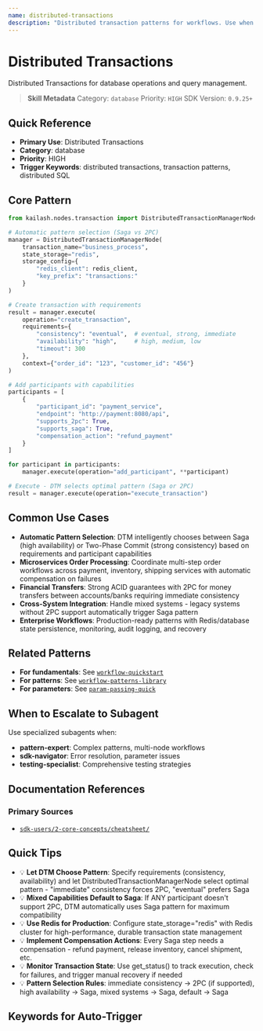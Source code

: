 ```yaml
---
name: distributed-transactions
description: "Distributed transaction patterns for workflows. Use when asking 'distributed transactions', 'transaction patterns', 'distributed SQL', 'transaction coordination', or 'ACID workflows'."
---
```


# Distributed Transactions

Distributed Transactions for database operations and query management.

> **Skill Metadata**
> Category: `database`
> Priority: `HIGH`
> SDK Version: `0.9.25+`

## Quick Reference

- **Primary Use**: Distributed Transactions
- **Category**: database
- **Priority**: HIGH
- **Trigger Keywords**: distributed transactions, transaction patterns, distributed SQL

## Core Pattern

```python
from kailash.nodes.transaction import DistributedTransactionManagerNode

# Automatic pattern selection (Saga vs 2PC)
manager = DistributedTransactionManagerNode(
    transaction_name="business_process",
    state_storage="redis",
    storage_config={
        "redis_client": redis_client,
        "key_prefix": "transactions:"
    }
)

# Create transaction with requirements
result = manager.execute(
    operation="create_transaction",
    requirements={
        "consistency": "eventual",  # eventual, strong, immediate
        "availability": "high",     # high, medium, low
        "timeout": 300
    },
    context={"order_id": "123", "customer_id": "456"}
)

# Add participants with capabilities
participants = [
    {
        "participant_id": "payment_service",
        "endpoint": "http://payment:8080/api",
        "supports_2pc": True,
        "supports_saga": True,
        "compensation_action": "refund_payment"
    }
]

for participant in participants:
    manager.execute(operation="add_participant", **participant)

# Execute - DTM selects optimal pattern (Saga or 2PC)
result = manager.execute(operation="execute_transaction")
```

## Common Use Cases

- **Automatic Pattern Selection**: DTM intelligently chooses between Saga (high availability) or Two-Phase Commit (strong consistency) based on requirements and participant capabilities
- **Microservices Order Processing**: Coordinate multi-step order workflows across payment, inventory, shipping services with automatic compensation on failures
- **Financial Transfers**: Strong ACID guarantees with 2PC for money transfers between accounts/banks requiring immediate consistency
- **Cross-System Integration**: Handle mixed systems - legacy systems without 2PC support automatically trigger Saga pattern
- **Enterprise Workflows**: Production-ready patterns with Redis/database state persistence, monitoring, audit logging, and recovery

## Related Patterns

- **For fundamentals**: See [`workflow-quickstart`](#)
- **For patterns**: See [`workflow-patterns-library`](#)
- **For parameters**: See [`param-passing-quick`](#)

## When to Escalate to Subagent

Use specialized subagents when:
- **pattern-expert**: Complex patterns, multi-node workflows
- **sdk-navigator**: Error resolution, parameter issues
- **testing-specialist**: Comprehensive testing strategies

## Documentation References

### Primary Sources
- [`sdk-users/2-core-concepts/cheatsheet/`](../../../sdk-users/2-core-concepts/cheatsheet/)

## Quick Tips

- 💡 **Let DTM Choose Pattern**: Specify requirements (consistency, availability) and let DistributedTransactionManagerNode select optimal pattern - "immediate" consistency forces 2PC, "eventual" prefers Saga
- 💡 **Mixed Capabilities Default to Saga**: If ANY participant doesn't support 2PC, DTM automatically uses Saga pattern for maximum compatibility
- 💡 **Use Redis for Production**: Configure state_storage="redis" with Redis cluster for high-performance, durable transaction state management
- 💡 **Implement Compensation Actions**: Every Saga step needs a compensation - refund payment, release inventory, cancel shipment, etc.
- 💡 **Monitor Transaction State**: Use get_status() to track execution, check for failures, and trigger manual recovery if needed
- 💡 **Pattern Selection Rules**: immediate consistency → 2PC (if supported), high availability → Saga, mixed systems → Saga, default → Saga

## Keywords for Auto-Trigger

<!-- Trigger Keywords: distributed transactions, transaction patterns, distributed SQL -->
